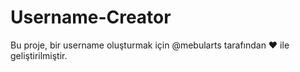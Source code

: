# Username-Creator
Bu proje, bir username oluşturmak için @mebularts tarafından ♥ ile geliştirilmiştir.
